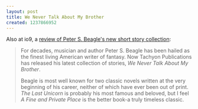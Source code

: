 ```yaml
---
layout: post
title: We Never Talk About My Brother
created: 1237866952
---
```

Also at io9, a [review of Peter S. Beagle's new short story collection](http://io9.com/5165314/peter-s-beagle-soars-with-we-never-talk-about-my-brother):

> For decades, musician and author Peter S. Beagle has been hailed as the finest living American writer of fantasy. Now Tachyon Publications has released his latest collection of stories, *We Never Talk About My Brother*.<!--break-->
>
> Beagle is most well known for two classic novels written at the very beginning of his career, neither of which have ever been out of print. *The Last Unicorn* is probably his most famous and beloved, but I feel *A Fine and Private Place* is the better book-a truly timeless classic.
